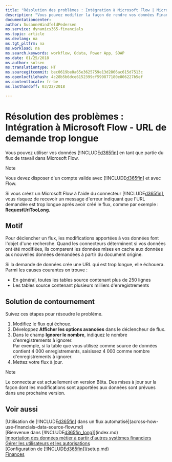```yaml
---
title: "Résolution des problèmes : Intégration à Microsoft Flow | Microsoft Docs"
description: "Vous pouvez modifier la façon de rendre vos données Financials disponibles sous forme de données sources et spécifier une URL OData de vos services Web pour générer un flux de travail automatisé."
documentationcenter: 
author: SusanneWindfeldPedersen
ms.service: dynamics365-financials
ms.topic: article
ms.devlang: na
ms.tgt_pltfrm: na
ms.workload: na
ms.search.keywords: workflow, Odata, Power App, SOAP
ms.date: 01/25/2018
ms.author: solsen
ms.translationtype: HT
ms.sourcegitcommit: bec0619be0a65e3625759e13d2866ac615d7513c
ms.openlocfilehash: 4c28b5b6dce6152399cf599877180e806227b5ef
ms.contentlocale: fr-be
ms.lasthandoff: 03/22/2018

---
```

# <a name="troubleshooting-integration-with-microsoft-flow---request-url-too-long"></a>Résolution des problèmes : Intégration à Microsoft Flow - URL de demande trop longue
Vous pouvez utiliser vos données [!INCLUDE[d365fin](includes/d365fin_md.md)] en tant que partie du flux de travail dans Microsoft Flow.  

> [!NOTE]  
>   Vous devez disposer d'un compte valide avec [!INCLUDE[d365fin](includes/d365fin_md.md)] et avec Flow.  

Si vous créez un Microsoft Flow à l'aide du connecteur [!INCLUDE[d365fin](includes/d365fin_md.md)], vous risquez de recevoir un message d'erreur indiquant que l'URL demandée est trop longue après avoir créé le flux, comme par exemple : **RequestUriTooLong**.

## <a name="cause"></a>Motif
Pour déclencher un flux, les modifications apportées à vos données font l'objet d'une recherche. Quand les connecteurs déterminent si vos données ont été modifiées, ils comparent les données mises en cache aux données aux nouvelles données demandées à partir du document origine.  

Si la demande de données crée une URL qui est trop longue, elle échouera. Parmi les causes courantes on trouve :
- En général, toutes les tables source contenant plus de 250 lignes
- Les tables source contenant plusieurs milliers d'enregistrements

## <a name="workaround"></a>Solution de contournement
Suivez ces étapes pour résoudre le problème.
1. Modifiez le flux qui échoue.
2. Développez **Afficher les options avancées** dans le déclencheur de flux.
3. Dans le champ **Ignorer le nombre**, indiquez le nombre d'enregistrements à ignorer.  
Par exemple, si la table que vous utilisez comme source de données contient 4 000 enregistrements, saisissez 4 000 comme nombre d'enregistrements à ignorer.
4. Mettez votre flux à jour.

> [!NOTE]  
> Le connecteur est actuellement en version Bêta. Des mises à jour sur la façon dont les modifications sont apportées aux données sont prévues dans une prochaine version.


## <a name="see-also"></a>Voir aussi
[Utilisation de [!INCLUDE[d365fin](includes/d365fin_md.md)] dans un flux automatisé](across-how-use-financials-data-source-flow.md)  
[Bienvenue dans [!INCLUDE[d365fin_long](includes/d365fin_long_md.md)]](index.md)  
[Importation des données métier à partir d'autres systèmes financiers](upload-data.md)  
[Gérer les utilisateurs et les autorisations](ui-how-users-permissions.md)    
[Configuration de [!INCLUDE[d365fin](includes/d365fin_md.md)]](setup.md)  
[Finances](finance.md)  

